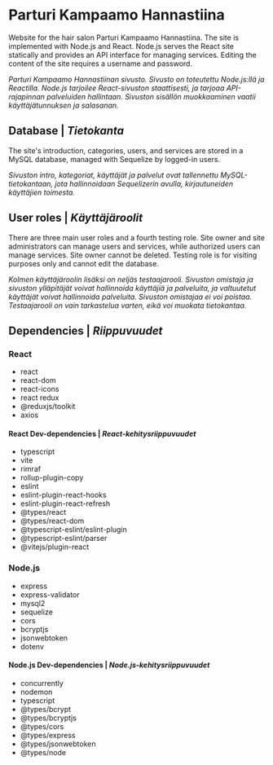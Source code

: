 # Parturi Kampaamo Hannastiina

Website for the hair salon Parturi Kampaamo Hannastiina. The site is implemented with Node.js and React. Node.js serves the React site statically and provides an API interface for managing services. Editing the content of the site requires a username and password.

_Parturi Kampaamo Hannastiinan sivusto. Sivusto on toteutettu Node.js:llä ja Reactilla. Node.js tarjoilee React-sivuston staattisesti, ja tarjoaa API-rajapinnan palveluiden hallintaan. Sivuston sisällön muokkaaminen vaatii käyttäjätunnuksen ja salasanan._

## Database | _Tietokanta_

The site's introduction, categories, users, and services are stored in a MySQL database, managed with Sequelize by logged-in users.

_Sivuston intro, kategoriat, käyttäjät ja palvelut ovat tallennettu MySQL-tietokantaan, jota hallinnoidaan Sequelizerin avulla, kirjautuneiden käyttäjien toimesta._

## User roles | _Käyttäjäroolit_

There are three main user roles and a fourth testing role. Site owner and site administrators can manage users and services, while authorized users can manage services. Site owner cannot be deleted. Testing role is for visiting purposes only and cannot edit the database.

_Kolmen käyttäjäroolin lisäksi on neljäs testaajarooli. Sivuston omistaja ja sivuston ylläpitäjät voivat hallinnoida käyttäjiä ja palveluita, ja valtuutetut käyttäjät voivat hallinnoida palveluita. Sivuston omistajaa ei voi poistaa. Testaajarooli on vain tarkastelua varten, eikä voi muokata tietokantaa._

## Dependencies | _Riippuvuudet_

### React

- react
- react-dom
- react-icons
- react redux
- @reduxjs/toolkit
- axios

#### React Dev-dependencies | _React-kehitysriippuvuudet_

- typescript
- vite
- rimraf
- rollup-plugin-copy
- eslint
- eslint-plugin-react-hooks
- eslint-plugin-react-refresh
- @types/react
- @types/react-dom
- @typescript-eslint/eslint-plugin
- @typescript-eslint/parser
- @vitejs/plugin-react

### Node.js

- express
- express-validator
- mysql2
- sequelize
- cors
- bcryptjs
- jsonwebtoken
- dotenv

#### Node.js Dev-dependencies | _Node.js-kehitysriippuvuudet_

- concurrently
- nodemon
- typescript
- @types/bcrypt
- @types/bcryptjs
- @types/cors
- @types/express
- @types/jsonwebtoken
- @types/node
